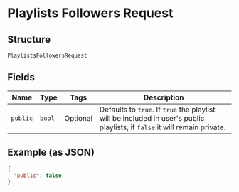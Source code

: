 
# Playlists Followers Request

## Structure

`PlaylistsFollowersRequest`

## Fields

| Name | Type | Tags | Description |
|  --- | --- | --- | --- |
| `public` | `bool` | Optional | Defaults to `true`. If `true` the playlist will be included in user's public playlists, if `false` it will remain private. |

## Example (as JSON)

```json
{
  "public": false
}
```

